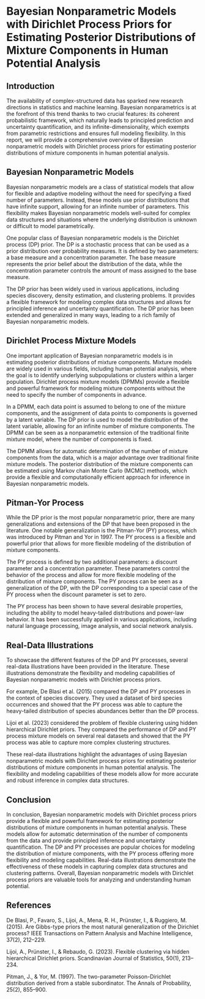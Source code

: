 # Bayesian Nonparametric Models with Dirichlet Process Priors for Estimating Posterior Distributions of Mixture Components in Human Potential Analysis

## Introduction

The availability of complex-structured data has sparked new research directions in statistics and machine learning. Bayesian nonparametrics is at the forefront of this trend thanks to two crucial features: its coherent probabilistic framework, which naturally leads to principled prediction and uncertainty quantification, and its infinite-dimensionality, which exempts from parametric restrictions and ensures full modeling flexibility. In this report, we will provide a comprehensive overview of Bayesian nonparametric models with Dirichlet process priors for estimating posterior distributions of mixture components in human potential analysis.

## Bayesian Nonparametric Models

Bayesian nonparametric models are a class of statistical models that allow for flexible and adaptive modeling without the need for specifying a fixed number of parameters. Instead, these models use prior distributions that have infinite support, allowing for an infinite number of parameters. This flexibility makes Bayesian nonparametric models well-suited for complex data structures and situations where the underlying distribution is unknown or difficult to model parametrically.

One popular class of Bayesian nonparametric models is the Dirichlet process (DP) prior. The DP is a stochastic process that can be used as a prior distribution over probability measures. It is defined by two parameters: a base measure and a concentration parameter. The base measure represents the prior belief about the distribution of the data, while the concentration parameter controls the amount of mass assigned to the base measure.

The DP prior has been widely used in various applications, including species discovery, density estimation, and clustering problems. It provides a flexible framework for modeling complex data structures and allows for principled inference and uncertainty quantification. The DP prior has been extended and generalized in many ways, leading to a rich family of Bayesian nonparametric models.

## Dirichlet Process Mixture Models

One important application of Bayesian nonparametric models is in estimating posterior distributions of mixture components. Mixture models are widely used in various fields, including human potential analysis, where the goal is to identify underlying subpopulations or clusters within a larger population. Dirichlet process mixture models (DPMMs) provide a flexible and powerful framework for modeling mixture components without the need to specify the number of components in advance.

In a DPMM, each data point is assumed to belong to one of the mixture components, and the assignment of data points to components is governed by a latent variable. The DP prior is used to model the distribution of the latent variable, allowing for an infinite number of mixture components. The DPMM can be seen as a nonparametric extension of the traditional finite mixture model, where the number of components is fixed.

The DPMM allows for automatic determination of the number of mixture components from the data, which is a major advantage over traditional finite mixture models. The posterior distribution of the mixture components can be estimated using Markov chain Monte Carlo (MCMC) methods, which provide a flexible and computationally efficient approach for inference in Bayesian nonparametric models.

## Pitman-Yor Process

While the DP prior is the most popular nonparametric prior, there are many generalizations and extensions of the DP that have been proposed in the literature. One notable generalization is the Pitman-Yor (PY) process, which was introduced by Pitman and Yor in 1997. The PY process is a flexible and powerful prior that allows for more flexible modeling of the distribution of mixture components.

The PY process is defined by two additional parameters: a discount parameter and a concentration parameter. These parameters control the behavior of the process and allow for more flexible modeling of the distribution of mixture components. The PY process can be seen as a generalization of the DP, with the DP corresponding to a special case of the PY process when the discount parameter is set to zero.

The PY process has been shown to have several desirable properties, including the ability to model heavy-tailed distributions and power-law behavior. It has been successfully applied in various applications, including natural language processing, image analysis, and social network analysis.

## Real-Data Illustrations

To showcase the different features of the DP and PY processes, several real-data illustrations have been provided in the literature. These illustrations demonstrate the flexibility and modeling capabilities of Bayesian nonparametric models with Dirichlet process priors.

For example, De Blasi et al. (2015) compared the DP and PY processes in the context of species discovery. They used a dataset of bird species occurrences and showed that the PY process was able to capture the heavy-tailed distribution of species abundances better than the DP process.

Lijoi et al. (2023) considered the problem of flexible clustering using hidden hierarchical Dirichlet priors. They compared the performance of DP and PY process mixture models on several real datasets and showed that the PY process was able to capture more complex clustering structures.

These real-data illustrations highlight the advantages of using Bayesian nonparametric models with Dirichlet process priors for estimating posterior distributions of mixture components in human potential analysis. The flexibility and modeling capabilities of these models allow for more accurate and robust inference in complex data structures.

## Conclusion

In conclusion, Bayesian nonparametric models with Dirichlet process priors provide a flexible and powerful framework for estimating posterior distributions of mixture components in human potential analysis. These models allow for automatic determination of the number of components from the data and provide principled inference and uncertainty quantification. The DP and PY processes are popular choices for modeling the distribution of mixture components, with the PY process offering more flexibility and modeling capabilities. Real-data illustrations demonstrate the effectiveness of these models in capturing complex data structures and clustering patterns. Overall, Bayesian nonparametric models with Dirichlet process priors are valuable tools for analyzing and understanding human potential.

## References

De Blasi, P., Favaro, S., Lijoi, A., Mena, R. H., Prünster, I., & Ruggiero, M. (2015). Are Gibbs-type priors the most natural generalization of the Dirichlet process? IEEE Transactions on Pattern Analysis and Machine Intelligence, 37(2), 212–229.

Lijoi, A., Prünster, I., & Rebaudo, G. (2023). Flexible clustering via hidden hierarchical Dirichlet priors. Scandinavian Journal of Statistics, 50(1), 213–234.

Pitman, J., & Yor, M. (1997). The two-parameter Poisson-Dirichlet distribution derived from a stable subordinator. The Annals of Probability, 25(2), 855–900.